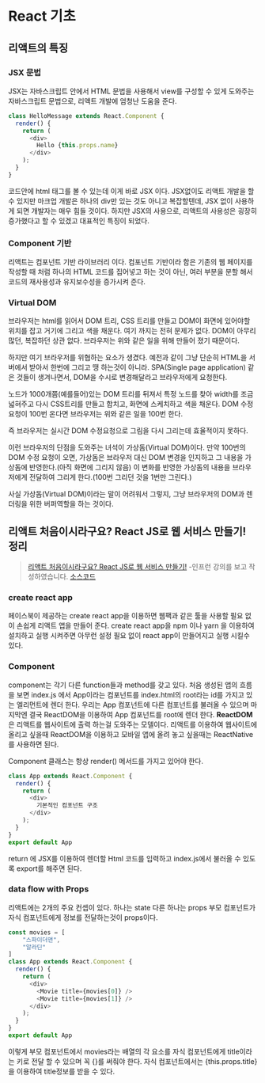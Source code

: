 # React 기초

## 리액트의 특징

### JSX 문법

JSX는 자바스크립트 안에서 HTML 문법을 사용해서 view를 구성할 수 있게 도와주는 자바스크립트 문법으로, 리액트 개발에 엄청난 도움을 준다.
```js
class HelloMessage extends React.Component {
  render() {
    return (
      <div>
        Hello {this.props.name}
      </div>
    );
  }
}
```
코드안에 html 태그를 볼 수 있는데 이게 바로 JSX 이다. JSX없이도 리액트 개발을 할 수 있지만 마크업 개발은 하나의 div만 있는 것도 아니고 복잡할텐데, JSX 없이 사용하게 되면 개발자는 매우 힘들 것이다. 하지만 JSX의 사용으로, 리액트의 사용성은 굉장히 증가했다고 할 수 있겠고 대표적인 특징이 되었다.
### Component 기반

리액트는 컴포넌트 기반 라이브러리 이다.
컴포넌트 기반이라 함은 기존의 웹 페이지를 작성할 때 처럼 하나의 HTML 코드를 집어넣고 하는 것이 아닌, 여러 부분을 분할 해서 코드의 재사용성과 유지보수성을 증가시켜 준다.
### Virtual DOM

브라우저는 html를 읽어서 DOM 트리, CSS 트리를 만들고 DOM이 화면에 있어야할 위치를 잡고 거기에 그리고 색을 채운다.
여기 까지는 전혀 문제가 없다. DOM이 아무리 많던, 복잡하던 상관 없다. 브라우저는 위와 같은 일을 위해 만들어 졌기 때문이다.

하지만 여기 브라우저를 위협하는 요소가 생겼다. 예전과 같이 그냥 단순히 HTML을 서버에서 받아서 한번에 그리고 땡 하는것이 아니라. SPA(Single page application) 같은 것들이 생겨나면서, DOM을 수시로 변경해달라고 브라우저에게 요청한다.

노드가 1000개쯤(예를들어)있는 DOM 트리를 뒤져서 특정 노드를 찾아 width를 조금 넓혀주고 다시 CSS트리를 만들고 합치고, 화면에 스케치하고 색을 채운다. DOM 수정요청이 100번 온다면 브라우저는 위와 같은 일을 100번 한다.

즉 브라우저는 실시간 DOM 수정요청으로 그림을 다시 그리는데 효율적이지 못하다.

이런 브라우저의 단점을 도와주는 녀석이 가상돔(Virtual DOM)이다. 만약 100번의 DOM 수정 요청이 오면, 가상돔은 브라우저 대신 DOM 변경을 인지하고 그 내용을 가상돔에 반영한다.(아직 화면에 그리지 않음) 이 변화를 반영한 가상돔의 내용을 브라우저에게 전달하여 그리게 한다.(100번 그리던 것을 1번만 그린다.)

사실 가상돔(Virtual DOM)이라는 말이 어려워서 그렇지, 그냥 브라우저의 DOM과 렌더링을 위한 버퍼역할을 하는 것이다.

## 리액트 처음이시라구요? React JS로 웹 서비스 만들기! 정리
>[리액트 처음이시라구요? React JS로 웹 서비스 만들기!](https://www.inflearn.com/course/reactjs-web/dashboard) -인프런 강의를 보고 작성하였습니다.
>[소스코드](https://github.com/doohong/react_tutorial)
### create react app
페이스북이 제공하는 create react app을 이용하면 웹팩과 같은 툴을 사용할 필요 없이 손쉽게 리액트 앱을 만들어 준다.
create react app을 npm 이나 yarn 을 이용하여 설치하고 실행 시켜주면 아무런 설정 필요 없이 react app이 만들어지고 실행 시킬수 있다.
### Component
component는 각기 다른 function들과 method를 갖고 있다. 처음 생성된 앱의 흐름을 보면 index.js 에서 App이라는 컴포넌트를 index.html의 root라는 id를 가지고 있는 엘리먼트에 렌더 한다. 
우리는 App 컴포넌트에 다른 컴포넌트를 불러올 수 있으며 마지막엔 결국 ReactDOM을 이용하여 App 컴포넌트를 root에 렌더 한다.
**ReactDOM** 은 리액트를 웹사이트에 출력 하는걸 도와주는 모델이다. 리액트를 이용하여 웹사이트에 올리고 싶을때 ReactDOM을 이용하고 모바일 앱에 올려 놓고 싶을때는 ReactNative를 사용하면 된다.

Component 클래스는 항상 render() 메서드를 가지고 있어야 한다. 
```js
class App extends React.Component {
  render() {
    return (
      <div>
        기본적인 컴포넌트 구조
      </div>
    );
  }
}
export default App
```
return 에 JSX를 이용하여 렌더할 Html 코드를 입력하고 index.js에서 불러올 수 있도록 export를 해주면 된다.
### data flow with Props
리액트에는 2개의 주요 컨셉이 있다. 하나는 state 다른 하나는 props
부모 컴포넌트가 자식 컴포넌트에게 정보를 전달하는것이 props이다.
```js
const movies = [
    "스파이더맨",
    "알라딘"
]
class App extends React.Component {
  render() {
    return (
      <div>
        <Movie title={movies[0]} />
        <Movie title={movies[1]} />
      </div>
    );
  }
}
export default App
```
이렇게 부모 컴포넌트에서 movies라는 배열의 각 요소를 자식 컴포넌트에게 title이라는 키로 전달 할 수 있으며 꼭 {}를 써줘야 한다.
자식 컴포넌트에서는 {this.props.title}을 이용하여 title정보를 받을 수 있다.